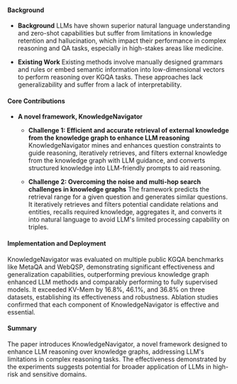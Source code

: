 #### Background
- **Background**
LLMs have shown superior natural language understanding and zero-shot capabilities but suffer from limitations in knowledge retention and hallucination, which impact their performance in complex reasoning and QA tasks, especially in high-stakes areas like medicine.

- **Existing Work**
Existing methods involve manually designed grammars and rules or embed semantic information into low-dimensional vectors to perform reasoning over KGQA tasks. These approaches lack generalizability and suffer from a lack of interpretability.

#### Core Contributions
  - **A novel framework, KnowledgeNavigator**
    - **Challenge 1: Efficient and accurate retrieval of external knowledge from the knowledge graph to enhance LLM reasoning**
      KnowledgeNavigator mines and enhances question constraints to guide reasoning, iteratively retrieves, and filters external knowledge from the knowledge graph with LLM guidance, and converts structured knowledge into LLM-friendly prompts to aid reasoning.

    - **Challenge 2: Overcoming the noise and multi-hop search challenges in knowledge graphs**
      The framework predicts the retrieval range for a given question and generates similar questions. It iteratively retrieves and filters potential candidate relations and entities, recalls required knowledge, aggregates it, and converts it into natural language to avoid LLM's limited processing capability on triples.

#### Implementation and Deployment
KnowledgeNavigator was evaluated on multiple public KGQA benchmarks like MetaQA and WebQSP, demonstrating significant effectiveness and generalization capabilities, outperforming previous knowledge graph enhanced LLM methods and comparably performing to fully supervised models. It exceeded KV-Mem by 16.8%, 46.1%, and 36.8% on three datasets, establishing its effectiveness and robustness. Ablation studies confirmed that each component of KnowledgeNavigator is effective and essential.

#### Summary
The paper introduces KnowledgeNavigator, a novel framework designed to enhance LLM reasoning over knowledge graphs, addressing LLM's limitations in complex reasoning tasks. The effectiveness demonstrated by the experiments suggests potential for broader application of LLMs in high-risk and sensitive domains.